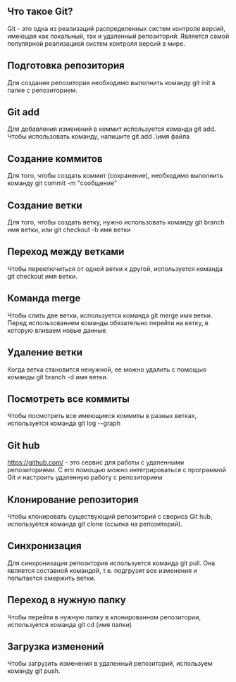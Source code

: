 ## Что такое Git?

Git - это одна из реализаций распределенных систем контроля версий, имеющая как локальный, так и удаленный репозиторий. Является самой популярной реализацией систем контроля версий в мире.

## Подготовка репозитория

Для создания репозитория необходимо выполнить команду git init в папке с репозиторием.

## Git add

Для добавления изменений в коммит используется команда git add. Чтобы использовать команду, напишите git add .\имя файла

## Создание коммитов

Для того, чтобы создать коммит (сохранение), необходимо выполнить команду git commit -m "сообщение"

## Создание ветки

Для того, чтобы создать ветку, нужно использовать команду git branch имя ветки, или git checkout -b имя ветки

## Переход между ветками

Чтобы переключиться от одной ветки к другой, используется команда git checkout имя ветки.

## Команда merge

Чтобы слить две ветки, используется команда git merge имя ветки. Перед использованием команды обязательно перейти на ветку, в которую вливаем новые данные.


## Удаление ветки


Когда ветка становится ненужной, ее можно удалить с помощью команды git branch -d имя ветки.

## Посмотреть все коммиты

Чтобы посмотреть все имеющиеся коммиты в разных ветках, используется команда git log --graph

## Git hub

<https://github.com/> - это сервис для работы с удаленными репозиториями. С его помощью можно интегрироваться с программой Git и настроить удаленную работу с репозиторием

## Клонирование репозитория

Чтобы клонировать существующий репозиторий с свериса Git hub, используется команда git clone (ссылка на репозиторий).

## Синхронизация

Для синхронизации репозитория используется команда git pull. Она является составной командой, т.е. подгрузит все изменения и попытается смержить ветки.

## Переход в нужную папку

Чтобы перейти в нужную папку в клонированном репозитории, используется команда git cd (имя папки)

## Загрузка изменений

Чтобы загрузить изменения в удаленный репозиторий, используем команду git push.